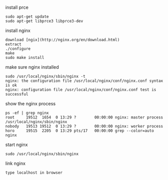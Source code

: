 install prce

    sudo apt-get update
    sudo apt-get libprce3 libprce3-dev
  
install nginx

    download [ngix](http://nginx.org/en/download.html)
    extract 
    ./configure
    make
    sudo make install
  
make sure nginx installed

    sudo /usr/local/nginx/sbin/nginx -t
    nginx: the configuration file /usr/local/nginx/conf/nginx.conf syntax is ok
    nginx: configuration file /usr/local/nginx/conf/nginx.conf test is successful

show the nginx process

    ps -ef | grep nginx
    root     19512  1654  0 13:29 ?        00:00:00 nginx: master process /usr/local/nginx/sbin/nginx
    nobody   19513 19512  0 13:29 ?        00:00:00 nginx: worker process
    horo     19515  2205  0 13:29 pts/17   00:00:00 grep --color=auto nginx

start nginx

    sudo /usr/local/nginx/sbin/nginx
    
link nginx
 
    type localhost in browser 
